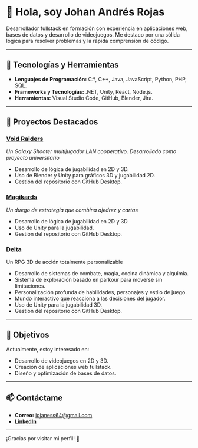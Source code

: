 # 👋 Hola, soy Johan Andrés Rojas

Desarrollador fullstack en formación con experiencia en aplicaciones web, bases de datos y desarrollo de videojuegos. Me destaco por una sólida lógica para resolver problemas y la rápida comprensión de código.

---

## 🚀 Tecnologías y Herramientas

- **Lenguajes de Programación:** C#, C++, Java, JavaScript, Python, PHP, SQL.
- **Frameworks y Tecnologías:** .NET, Unity, React, Node.js.
- **Herramientas:** Visual Studio Code, GitHub, Blender, Jira.

---

## 🌟 Proyectos Destacados

### [Void Raiders](https://github.com/iojaness/Void-Raiders)
*Un Galaxy Shooter multijugador LAN cooperativo. Desarrollado como proyecto universitario*
- Desarrollo de lógica de jugabilidad en 2D y 3D.
- Uso de Blender y Unity para gráficos 3D y jugabilidad 2D.
- Gestión del repositorio con GitHub Desktop.

### [Magikards](https://github.com/iojaness/Magikards)
*Un duego de estrategia que combina ajedrez y cartas*
- Desarrollo de lógica de jugabilidad en 2D y 3D.
- Uso de Unity para la jugabilidad.
- Gestión del repositorio con GitHub Desktop.

### [Delta](https://github.com/iojaness/ProyectoDelta)
Un RPG 3D de acción totalmente personalizable

- Desarrollo de sistemas de combate, magia, cocina dinámica y alquimia.
- Sistema de exploración basado en parkour para moverse sin limitaciones.
- Personalización profunda de habilidades, personajes y estilo de juego.
- Mundo interactivo que reacciona a las decisiones del jugador.
- Uso de Unity para la jugabilidad 3D.
- Gestión del repositorio con GitHub Desktop.

---

## 🎯 Objetivos

Actualmente, estoy interesado en:
- Desarrollo de videojuegos en 2D y 3D.
- Creación de aplicaciones web fullstack.
- Diseño y optimización de bases de datos.

---

## 📫 Contáctame

- **Correo:** iojaness64@gmail.com
- **[LinkedIn](https://www.linkedin.com/public-profile/settings?lipi=urn%3Ali%3Apage%3Ad_flagship3_profile_self_edit_contact-info%3BPiYOh%2Bv2QFCmX3CDwpJupg%3D%3D)**

---

¡Gracias por visitar mi perfil! 🚀
